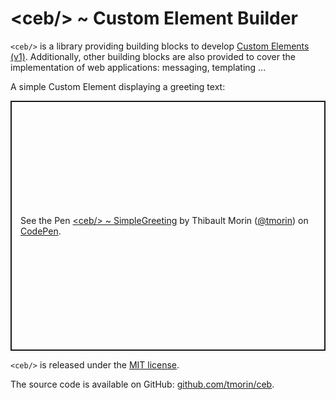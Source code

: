 # &lt;ceb/&gt; ~ Custom Element Builder

`<ceb/>` is a library providing building blocks to develop [Custom Elements (v1)].
Additionally, other building blocks are also provided to cover the implementation of web applications: messaging, templating ...

A simple Custom Element displaying a greeting text:

<p class="codepen" data-height="400" data-theme-id="light" data-default-tab="js,result" data-slug-hash="XWRZwVG" data-editable="true" data-user="tmorin" style="height: 400px; box-sizing: border-box; display: flex; align-items: center; justify-content: center; border: 2px solid; margin: 1em 0; padding: 1em;">
  <span>See the Pen <a href="https://codepen.io/tmorin/pen/XWRZwVG">
  &lt;ceb/&gt; ~ SimpleGreeting</a> by Thibault Morin (<a href="https://codepen.io/tmorin">@tmorin</a>)
  on <a href="https://codepen.io">CodePen</a>.</span>
</p>
<script async src="https://cpwebassets.codepen.io/assets/embed/ei.js"></script>

`<ceb/>` is released under the [MIT license].

The source code is available on GitHub: [github.com/tmorin/ceb].

[Custom Elements (v1)]: https://html.spec.whatwg.org/multipage/custom-elements.html
[MIT license]: http://opensource.org/licenses/MIT
[github.com/tmorin/ceb]: https://github.com/tmorin/ceb
